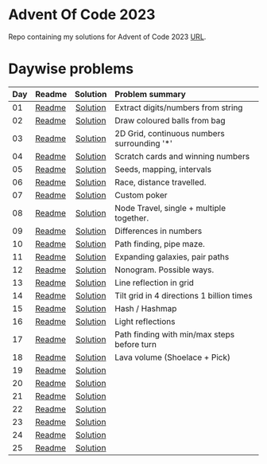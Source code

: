 # Advent Of Code 2023

Repo containing my solutions for Advent of Code 2023 [URL](https://adventofcode.com/2023). 


# Daywise problems


Day  | Readme                      | Solution                              | Problem summary
:--- | :-------                    | :-----------------------------------: | :---------------
01   | [Readme](./Day01/readme.md) | [Solution](./Day01/solution.R)        | Extract digits/numbers from string
02   | [Readme](./Day02/readme.md) | [Solution](./Day02/solution.R)        | Draw coloured balls from bag
03   | [Readme](./Day03/readme.md) | [Solution](./Day03/solution.R)        | 2D Grid, continuous numbers surrounding '*'
04   | [Readme](./Day04/readme.md) | [Solution](./Day04/solution.R)        | Scratch cards and winning numbers
05   | [Readme](./Day05/readme.md) | [Solution](./Day05/solution.R)        | Seeds, mapping, intervals
06   | [Readme](./Day06/readme.md) | [Solution](./Day06/solution.R)        | Race, distance travelled.
07   | [Readme](./Day07/readme.md) | [Solution](./Day07/solution.R)        | Custom poker
08   | [Readme](./Day08/readme.md) | [Solution](./Day08/solution.R)        | Node Travel, single + multiple together. 
09   | [Readme](./Day09/readme.md) | [Solution](./Day09/solution.R)        | Differences in numbers
10   | [Readme](./Day10/readme.md) | [Solution](./Day10/solution.R)        | Path finding, pipe maze. 
11   | [Readme](./Day11/readme.md) | [Solution](./Day11/solution.R)        | Expanding galaxies, pair paths
12   | [Readme](./Day12/readme.md) | [Solution](./Day12/solution.R)        | Nonogram. Possible ways. 
13   | [Readme](./Day13/readme.md) | [Solution](./Day13/solution.R)        | Line reflection in grid
14   | [Readme](./Day14/readme.md) | [Solution](./Day14/solution.R)        | Tilt grid in 4 directions 1 billion times
15   | [Readme](./Day15/readme.md) | [Solution](./Day15/solution.R)        | Hash / Hashmap
16   | [Readme](./Day16/readme.md) | [Solution](./Day16/solution.R)        | Light reflections
17   | [Readme](./Day17/readme.md) | [Solution](./Day17/solution.R)        | Path finding with min/max steps before turn
18   | [Readme](./Day18/readme.md) | [Solution](./Day18/solution.R)        | Lava volume (Shoelace + Pick)
19   | [Readme](./Day19/readme.md) | [Solution](./Day19/solution.R)        | 
20   | [Readme](./Day20/readme.md) | [Solution](./Day20/solution.R)        | 
21   | [Readme](./Day21/readme.md) | [Solution](./Day21/solution.R)        | 
22   | [Readme](./Day22/readme.md) | [Solution](./Day22/solution.R)        | 
23   | [Readme](./Day23/readme.md) | [Solution](./Day23/solution.R)        | 
24   | [Readme](./Day24/readme.md) | [Solution](./Day24/solution.R)        | 
25   | [Readme](./Day25/readme.md) | [Solution](./Day25/solution.R)        | 

